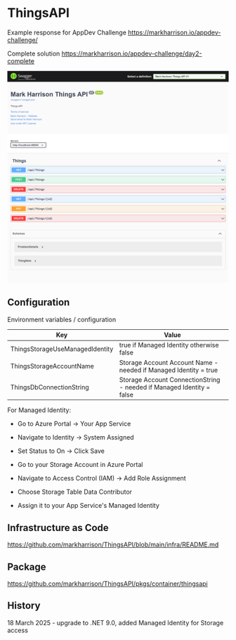 ﻿# ThingsAPI

Example response for AppDev Challenge <https://markharrison.io/appdev-challenge/>

Complete solution <https://markharrison.io/appdev-challenge/day2-complete>

![](docs/scrn1.png)


## Configuration

Environment variables / configuration 

| Key          | Value     |  
|--------------|-----------| 
| ThingsStorageUseManagedIdentity | true if Managed Identity otherwise false  |  
| ThingsStorageAccountName | Storage Account Account Name - needed if Managed Identity = true |  
| ThingsDbConnectionString | Storage Account ConnectionString - needed if Managed Identity = false |  

For Managed Identity:

- Go to Azure Portal → Your App Service
- Navigate to Identity → System Assigned
- Set Status to On → Click Save

- Go to your Storage Account in Azure Portal
- Navigate to Access Control (IAM) → Add Role Assignment
- Choose Storage Table Data Contributor
- Assign it to your App Service's Managed Identity
 

## Infrastructure as Code

<https://github.com/markharrison/ThingsAPI/blob/main/infra/README.md>


## Package 

<https://github.com/markharrison/ThingsAPI/pkgs/container/thingsapi>

## History

18 March 2025 - upgrade to .NET 9.0, added Managed Identity for Storage access

